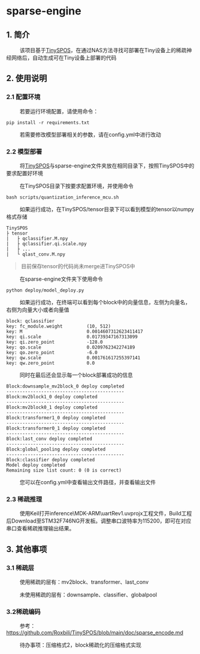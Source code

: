 # sparse-engine

## 1. 简介

&emsp; &emsp; 该项目基于[TinySPOS](https://github.com/Roxbili/TinySPOS)，在通过NAS方法寻找可部署在Tiny设备上的稀疏神经网络后，自动生成可在Tiny设备上部署的代码

## 2. 使用说明
### 2.1 配置环境
&emsp; &emsp; 若要运行环境配置，请使用命令：
```
pip install -r requirements.txt
```
&emsp; &emsp; 若需要修改模型部署相关的参数，请在config.yml中进行改动

### 2.2 模型部署
&emsp; &emsp; 将[TinySPOS](https://github.com/Roxbili/TinySPOS)与sparse-engine文件夹放在相同目录下，按照TinySPOS中的要求配置好环境

&emsp; &emsp; 在TinySPOS目录下按要求配置环境，并使用命令
```
bash scripts/quantization_inference_mcu.sh 
```

&emsp; &emsp; 如果运行成功，在TinySPOS/tensor目录下可以看到模型的tensor以numpy格式存储
```
TinySPOS
├ tensor
|	├ qclassifier.M.npy
|	├ qclassifier.qi.scale.npy
|	├ ...
|	└ qlast_conv.M.npy
```
> 目前保存tensor的代码尚未merge进TinySPOS中

&emsp; &emsp; 在sparse-engine文件夹下使用命令 

```
python deploy/model_deploy.py
```

&emsp; &emsp; 如果运行成功，在终端可以看到每个block中的向量信息，左侧为向量名，右侧为向量大小或者向量值

```
block: qclassifier
key: fc_module.weight         (10, 512)
key: M                        0.0014607312623411417
key: qi.scale                 0.01739347167313099
key: qi.zero_point            -128.0
key: qo.scale                 0.0209762342274189
key: qo.zero_point            -6.0
key: qw.scale                 0.001761617255397141
key: qw.zero_point            0.0
```

&emsp; &emsp; 同时在最后还会显示每一个block部署成功的信息

```
Block:downsample_mv2block_0 deploy completed
--------------------------------------------
Block:mv2block1_0 deploy completed
--------------------------------------------
Block:mv2block0_1 deploy completed
--------------------------------------------
Block:transformer1_0 deploy completed
--------------------------------------------
Block:transformer0_1 deploy completed
--------------------------------------------
Block:last_conv deploy completed
--------------------------------------------
Block:global_pooling deploy completed
--------------------------------------------
Block:classifier deploy completed
Model deploy completed
Remaining size list count: 0 (0 is correct)
```

&emsp; &emsp; 您可以在config.yml中查看输出文件路径，并查看输出文件

### 2.3 稀疏推理

&emsp; &emsp; 使用Keil打开inference\MDK-ARM\uartRev1.uvprojx工程文件，Build工程后Download至STM32F746NG开发板。调整串口波特率为115200，即可在对应串口查看稀疏推理输出结果。

## 3. 其他事项
### 3.1 稀疏层
&emsp; &emsp; 使用稀疏的层有：mv2block、transformer、last_conv

&emsp; &emsp; 未使用稀疏的层有：downsample、classifier、globalpool

### 3.2稀疏编码
&emsp; &emsp; 参考：https://github.com/Roxbili/TinySPOS/blob/main/doc/sparse_encode.md

&emsp; &emsp; 待办事项：压缩格式2，block稀疏化的压缩格式实现